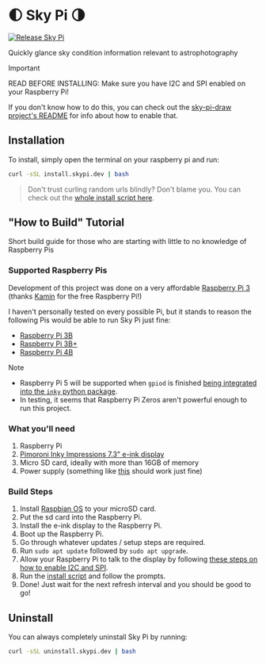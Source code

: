 # 🌓 Sky Pi 🌗

[![Release Sky Pi](https://github.com/FoxtrotPerry/sky-pi/actions/workflows/build-publish.yml/badge.svg)](https://github.com/FoxtrotPerry/sky-pi/actions/workflows/build-publish.yml)

Quickly glance sky condition information relevant to astrophotography

> [!IMPORTANT]
> READ BEFORE INSTALLING: Make sure you have I2C and SPI enabled on your Raspberry Pi!

If you don't know how to do this, you can check out the [sky-pi-draw project's README](./sky-pi-draw/README.md#how-to-enable-i2c-and-spi) for info about how to enable that.

## Installation

To install, simply open the terminal on your raspberry pi and run:

```bash
curl -sSL install.skypi.dev | bash
```

> Don't trust curling random urls blindly? Don't blame you. You can check out the [whole install script here](./scripts/install.sh).

## "How to Build" Tutorial

Short build guide for those who are starting with little to no knowledge of Raspberry Pis

### Supported Raspberry Pis

Development of this project was done on a very affordable [Raspberry Pi 3](https://www.adafruit.com/product/3055) (thanks [Kamin](https://github.com/kaminfay) for the free Raspberry Pi!)

I haven't personally tested on every possible Pi, but it stands to reason the following Pis would be able to run Sky Pi just fine:

- [Raspberry Pi 3B](https://www.adafruit.com/product/3055)
- [Raspberry Pi 3B+](https://www.adafruit.com/product/3775)
- [Raspberry Pi 4B](https://www.adafruit.com/product/4295)

> [!NOTE]
>
> - Raspberry Pi 5 will be supported when `gpiod` is finished [being integrated into the `inky` python package](https://github.com/pimoroni/inky/pull/182).
> - In testing, it seems that Raspberry Pi Zeros aren't powerful enough to run this project.

### What you'll need

1. Raspberry Pi
2. [Pimoroni Inky Impressions 7.3" e-ink display](https://shop.pimoroni.com/products/inky-impression-7-3?variant=40512683376723)
3. Micro SD card, ideally with more than 16GB of memory
4. Power supply (something like [this](https://www.amazon.com/Smraza-Supply-Compatible-Raspberry-Adapter/dp/B0CBPJH1VK) should work just fine)

### Build Steps

1. Install [Raspbian OS](https://www.raspberrypi.com/software/) to your microSD card.
2. Put the sd card into the Raspberry Pi.
3. Install the e-ink display to the Raspberry Pi.
4. Boot up the Raspberry Pi.
5. Go through whatever updates / setup steps are required.
6. Run `sudo apt update` followed by `sudo apt upgrade`.
7. Allow your Raspberry Pi to talk to the display by following [these steps on how to enable I2C and SPI](./sky-pi-draw/README.md#how-to-enable-i2c-and-spi).
8. Run the [install script](#installation) and follow the prompts.
9. Done! Just wait for the next refresh interval and you should be good to go!

## Uninstall

You can always completely uninstall Sky Pi by running:

```bash
curl -sSL uninstall.skypi.dev | bash
```
